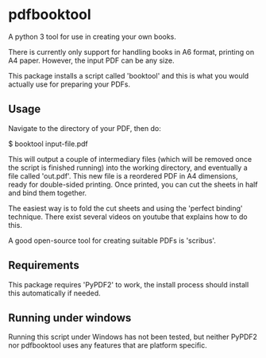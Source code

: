 pdfbooktool
===========

A python 3 tool for use in creating your own books.

There is currently only support for handling books in A6 format, printing on
A4 paper. However, the input PDF can be any size.

This package installs a script called 'booktool' and this is what you would
actually use for preparing your PDFs.


Usage
-----

Navigate to the directory of your PDF, then do:

$ booktool input-file.pdf

This will output a couple of intermediary files (which will be removed once the
script is finished running) into the working directory, and eventually a file
called 'out.pdf'. This new file is a reordered PDF in A4 dimensions, ready for
double-sided printing. Once printed, you can cut the sheets in half and bind
them together.

The easiest way is to fold the cut sheets and using the 'perfect binding'
technique. There exist several videos on youtube that explains how to do this.

A good open-source tool for creating suitable PDFs is 'scribus'.


Requirements
------------

This package requires 'PyPDF2' to work, the install process should install this
automatically if needed.


Running under windows
---------------------

Running this script under Windows has not been tested, but neither PyPDF2 nor
pdfbooktool uses any features that are platform specific.
